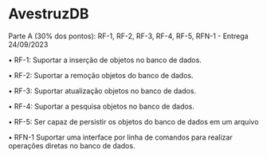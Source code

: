 # AvestruzDB

Parte A (30% dos pontos): RF-1, RF-2, RF-3, RF-4, RF-5, RFN-1 - Entrega 24/09/2023

• RF-1: Suportar a inserção de objetos no banco de dados. 

• RF-2: Suportar a remoção objetos do banco de dados. 

• RF-3: Suportar atualização objetos no banco de dados. 

• RF-4: Suportar a pesquisa objetos no banco de dados. 

• RF-5: Ser capaz de persistir os objetos do banco de dados em um arquivo 

• RFN-1 Suportar uma interface por linha de comandos para realizar operações diretas no
banco de dados. 
